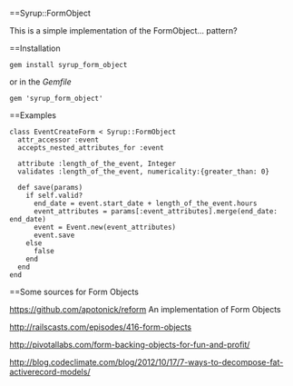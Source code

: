 ==Syrup::FormObject

This is a simple implementation of the FormObject... pattern?

==Installation

    gem install syrup_form_object

or in the *Gemfile*

    gem 'syrup_form_object'

==Examples

    class EventCreateForm < Syrup::FormObject
      attr_accessor :event
      accepts_nested_attributes_for :event

      attribute :length_of_the_event, Integer
      validates :length_of_the_event, numericality:{greater_than: 0}

      def save(params)
        if self.valid?
          end_date = event.start_date + length_of_the_event.hours
          event_attributes = params[:event_attributes].merge(end_date: end_date)
          event = Event.new(event_attributes)
          event.save
        else
          false
        end
      end
    end

==Some sources for Form Objects

https://github.com/apotonick/reform An implementation of Form Objects

http://railscasts.com/episodes/416-form-objects

http://pivotallabs.com/form-backing-objects-for-fun-and-profit/

http://blog.codeclimate.com/blog/2012/10/17/7-ways-to-decompose-fat-activerecord-models/
